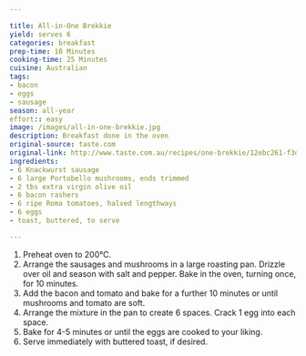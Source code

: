 ```yaml
---

title: All-in-One Brekkie
yield: serves 6
categories: breakfast
prep-time: 10 Minutes
cooking-time: 25 Minutes
cuisine: Australian
tags:
- bacon
- eggs
- sausage
season: all-year
effort:: easy
image: /images/all-in-one-brekkie.jpg
description: Breakfast done in the oven
original-source: taste.com
original-link: http://www.taste.com.au/recipes/one-brekkie/12ebc261-f3d9-4871-9609-d63e625f03c4
ingredients:
- 6 Knackwurst sausage
- 6 large Portobello mushrooms, ends trimmed
- 2 tbs extra virgin olive oil
- 6 bacon rashers
- 6 ripe Roma tomatoes, halved lengthways
- 6 eggs
- toast, buttered, to serve

---
```


1. Preheat oven to 200°C.
2. Arrange the sausages and mushrooms in a large roasting pan. Drizzle over oil and season with salt and pepper. Bake in the oven, turning once, for 10 minutes.
4. Add the bacon and tomato and bake for a further 10 minutes or until mushrooms and tomato are soft.
5. Arrange the mixture in the pan to create 6 spaces. Crack 1 egg into each space.
6. Bake for 4-5 minutes or until the eggs are cooked to your liking.
7. Serve immediately with buttered toast, if desired.
